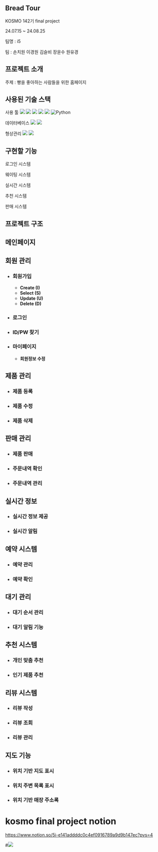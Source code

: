 ## Bread Tour

KOSMO 142기 final project

24.07.15 ~ 24.08.25

팀명   : i5

팀     : 손치원 이경원 김슬비 장윤수 원유경

## 프로젝트 소개

주제    : 빵을 좋아하는 사람들을 위한 홈페이지

## 사용된 기술 스택
사용 툴
<img src="https://img.shields.io/badge/java-007396?style=for-the-badge&logo=OpenJDK&logoColor=white"> 
<img src="https://img.shields.io/badge/Spring-6DB33F?style=for-the-badge&logo=Spring&logoColor=white"> 
<img src="https://img.shields.io/badge/Javascript-F7DF1E?style=for-the-badge&logo=javascript&logoColor=FFF"/> 
<img src="https://img.shields.io/badge/HTML5-E34F26?style=for-the-badge&logo=html5&logoColor=FFF"/>
<img src="https://img.shields.io/badge/CSS3-1572B6?style=for-the-badge&logo=css3&logoColor=FFF"/> 
![Python](https://img.shields.io/badge/python-3670A0?style=for-the-badge&logo=python&logoColor=ffdd54)

데이터베이스
<img src="https://img.shields.io/badge/oracle-F80000?style=for-the-badge&logo=oracle&logoColor=white">
<img src="https://img.shields.io/badge/MySQL-4479A1?style=for-the-badge&logo=MySQL&logoColor=white">

형상관리
<img src="https://img.shields.io/badge/github-181717?style=for-the-badge&logo=github&logoColor=white">
<img src="https://img.shields.io/badge/notion-000000?style=for-the-badge&logo=notion&logoColor=white">

## 구현할 기능

로그인 시스템

웨이팅 시스템

실시간 시스템

추천 시스템

판매 시스템

## 프로젝트 구조

## 메인페이지

## 회원 관리
- ### 회원가입
  - **Create (I)**
  - **Select (S)**
  - **Update (U)**
  - **Delete (D)**
- ### 로그인
- ### ID/PW 찾기
- ### 마이페이지
  - **회원정보 수정**

## 제품 관리
- ### 제품 등록
- ### 제품 수정
- ### 제품 삭제

## 판매 관리
- ### 제품 판매
- ### 주문내역 확인
- ### 주문내역 관리

## 실시간 정보
- ### 실시간 정보 제공
- ### 실시간 알림

## 예약 시스템
- ### 예약 관리
- ### 예약 확인

## 대기 관리
- ### 대기 순서 관리
- ### 대기 알림 기능

## 추천 시스템
- ### 개인 맞춤 추천
- ### 인기 제품 추천

## 리뷰 시스템
- ### 리뷰 작성
- ### 리뷰 조회
- ### 리뷰 관리

## 지도 기능
- ### 위치 기반 지도 표시
- ### 위치 주변 목록 표시
- ### 위치 기반 매장 주소록



# kosmo final project notion

https://www.notion.so/5i-e141addddc0c4ef0916789a9d9b147ec?pvs=4

#<a href="https://hits.seeyoufarm.com"><img src="https://hits.seeyoufarm.com/api/count/incr/badge.svg?url=https%3A%2F%2Fgithub.com%2Fchiwonson%2Fkosmo-final-project&count_bg=%2379C83D&title_bg=%23555555&icon=&icon_color=%23E7E7E7&title=hits&edge_flat=false"/></a>            
